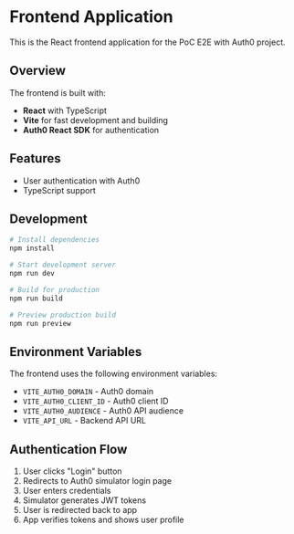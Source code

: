 # Frontend Application

This is the React frontend application for the PoC E2E with Auth0 project.

## Overview

The frontend is built with:

- **React** with TypeScript
- **Vite** for fast development and building
- **Auth0 React SDK** for authentication

## Features

- User authentication with Auth0
- TypeScript support

## Development

```bash
# Install dependencies
npm install

# Start development server
npm run dev

# Build for production
npm run build

# Preview production build
npm run preview
```

## Environment Variables

The frontend uses the following environment variables:

- `VITE_AUTH0_DOMAIN` - Auth0 domain
- `VITE_AUTH0_CLIENT_ID` - Auth0 client ID
- `VITE_AUTH0_AUDIENCE` - Auth0 API audience
- `VITE_API_URL` - Backend API URL

## Authentication Flow

1. User clicks "Login" button
2. Redirects to Auth0 simulator login page
3. User enters credentials
4. Simulator generates JWT tokens
5. User is redirected back to app
6. App verifies tokens and shows user profile
